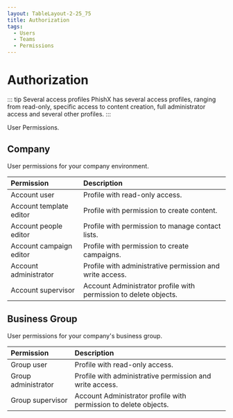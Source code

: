 ```yaml
---
layout: TableLayout-2-25_75
title: Authorization
tags:
  - Users
  - Teams
  - Permissions
---
```


# Authorization

::: tip Several access profiles
PhishX has several access profiles, ranging from read-only, specific access to content creation, full administrator access and several other profiles.
:::

User Permissions.

## Company

User permissions for your company environment.

| Permission              | Description                                                      |
| :---------------------- | :--------------------------------------------------------------- |
| Account user            | Profile with read-only access.                                   |
| Account template editor | Profile with permission to create content.                       |
| Account people editor   | Profile with permission to manage contact lists.                 |
| Account campaign editor | Profile with permission to create campaigns.                     |
| Account administrator   | Profile with administrative permission and write access.         |
| Account supervisor      | Account Administrator profile with permission to delete objects. |

## Business Group

User permissions for your company's business group.

| Permission          | Description                                                      |
| :------------------ | :--------------------------------------------------------------- |
| Group user          | Profile with read-only access.                                   |
| Group administrator | Profile with administrative permission and write access.         |
| Group supervisor    | Account Administrator profile with permission to delete objects. |
